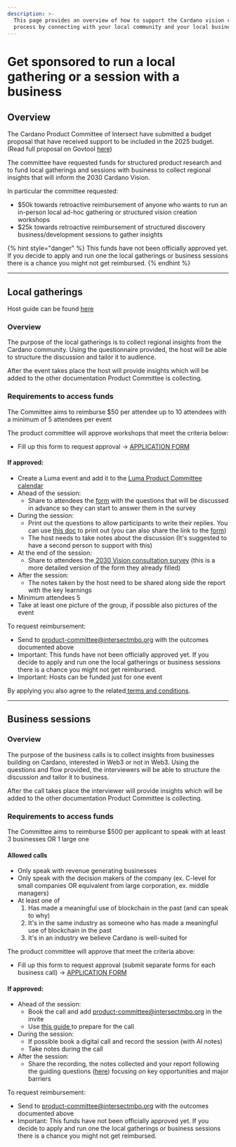 ```yaml
---
description: >-
  This page provides an overview of how to support the Cardano vision creation
  process by connecting with your local community and your local businesses
---
```


# Get sponsored to run a local gathering or a session with a business

## Overview

The Cardano Product Committee of Intersect have submitted a budget proposal that have received support to be included in the 2025 budget. (Read full proposal on Govtool [here](https://gov.tools/budget_discussion/481))

The committee have requested funds for structured product research and to fund local gatherings and sessions with business to collect regional insights that will inform the 2030 Cardano Vision.&#x20;

In particular the committee requested:

* $50k towards retroactive reimbursement of anyone who wants to run an in-person local ad-hoc gathering or structured vision creation workshops
* $25k towards retroactive reimbursement of structured discovery business/development sessions to gather insights

{% hint style="danger" %}
This funds have not been officially approved yet. If you decide to apply and run one the local gatherings or business sessions there is a chance you might not get reimbursed.
{% endhint %}

***

## Local gatherings

Host guide can be found [here](https://docs.google.com/document/d/1naih0cS5GQaau-Xiqm0FbRyir9cvlxk889b2CBnRI5A/edit?usp=sharing)

### Overview

The purpose of the local gatherings is to collect regional insights from the Cardano community. Using the questionnaire provided, the host will be able to structure the discussion and tailor it to audience.

After the event takes place the host will provide insights which will be added to the other documentation Product Committee is collecting.

### Requirements to access funds

The Committee aims to reimburse $50 per attendee up to 10 attendees with a minimum of 5 attendees per event

The product committee will approve workshops that meet the criteria below:

* Fill up this form to request approval → [APPLICATION FORM](https://docs.google.com/forms/d/e/1FAIpQLScN3CS8nQnFCtBaZMNMUEKU4pG8wc9xi5jnYaek4SbtEmd-nQ/viewform?usp=sharing\&ouid=108223542668093509487)

#### If approved:

* Create a Luma event and add it to the [Luma Product Committee calendar](https://lu.ma/intersectProductCommittee)
* Ahead of the session:
  * Share to attendees the [form](https://forms.gle/zs7mmvCEMmXWtiuh8) with the questions that will be discussed in advance so they can start to answer them in the survey
* During the session:
  * Print out the questions to allow participants to write their replies. You can use [this doc](https://docs.google.com/document/d/1naih0cS5GQaau-Xiqm0FbRyir9cvlxk889b2CBnRI5A/edit?tab=t.2l1k9ytjelzj) to print out  (you can also share the link to the [form](https://forms.gle/zs7mmvCEMmXWtiuh8))
  * The host needs to take notes about the discussion (It's suggested to have a second person to support with this)
* At the end of the session:
  * Share to attendees the[ 2030 Vision consultation survey](https://forms.gle/8adDsqPA8eVRXBkZ9) (this is a more detailed version of the form they already filled)
* After the session:
  * The notes taken by the host need to be shared along side the report with the key learnings&#x20;
* Minimum attendees 5&#x20;
* Take at least one picture of the group, if possible also pictures of the event

To request reimbursement:

* Send to [product-committee@intersectmbo.org](mailto:product-committee@intersectmbo.org) with the outcomes documented above
* Important: This funds have not been officially approved yet. If you decide to apply and run one the local gatherings or business sessions there is a chance you might not get reimbursed.
* Important: Hosts can be funded just for one event

By applying you also agree to the related[ terms and conditions](https://docs.google.com/document/d/1zH4jy2uOlm1tmWadyg5F1kXJKa96EqG_/edit?usp=sharing\&ouid=108223542668093509487\&rtpof=true\&sd=true).

***

## Business sessions

### Overview

The purpose of the business calls is to collect insights from businesses building on Cardano, interested in Web3 or not in Web3. Using the questions and flow provided, the interviewers will be able to structure the discussion and tailor it to business.

After the call takes place the interviewer will provide insights which will be added to the other documentation Product Committee is collecting.

### Requirements to access funds

The Committee aims to reimburse $500 per applicant to speak with at least 3 businesses OR 1 large one

#### Allowed calls&#x20;

* Only speak with revenue generating businesses
* Only speak with the decision makers of the company (ex. C-level for small companies OR equivalent from large corporation, ex. middle managers)
* At least one of
  1. Has made a meaningful use of blockchain in the past (and can speak to why)
  2. It's in the same industry as someone who has made a meaningful use of blockchain in the past
  3. It's in an industry we believe Cardano is well-suited for

The product committee will approve that meet the criteria above:

* Fill up this form to request approval (submit separate forms for each business call)  → [APPLICATION FORM](https://docs.google.com/forms/d/e/1FAIpQLScQTAQ9r-fOk-5kww3VZn-BUD6Qx2gu5-bdUm2ASc6UiTA6EQ/viewform?usp=sharing\&ouid=108223542668093509487)

#### If approved:

* Ahead of the session:
  * Book the call and add [product-committee@intersectmbo.org](mailto:product-committee@intersectmbo.org)  in the invite
  * Use [this guide ](https://product.cardano.intersectmbo.org/docs/business-interviews)to prepare for the call
* During the session:
  * If possible book a digital call and record the session (with AI notes)
  * Take notes during the call
* After the session:
  * Share the recording, the notes collected and your report following the guiding questions ([here](https://product.cardano.intersectmbo.org/docs/business-interviews)) focusing on key opportunities and major barriers&#x20;

To request reimbursement:

* Send to [product-committee@intersectmbo.org](mailto:product-committee@intersectmbo.org) with the outcomes documented above
* Important: This funds have not been officially approved yet. If you decide to apply and run one the local gatherings or business sessions there is a chance you might not get reimbursed.

